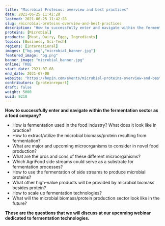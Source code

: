 ```yaml
---
title: "Microbial Proteins: overview and best practices"
date: 2021-06-25 11:42:28
lastmod: 2021-06-25 11:42:28
slug: /microbial-proteins-overview-and-best-practices
description: "How to successfully enter and navigate within the fermentation sector as a food company?"
proteins: [Microbial]
products: [Meat, Dairy, Eggs, Ingredients]
topics: [Business, Sci-Tech]
regions: [International]
images: ["bg.png","microbial_banner.jpg"]
featured_image: "bg.png"
banner_image: "microbial_banner.jpg"
online: TRUE
start_date: 2021-07-08
end_date: 2021-07-08
website: "https://hopin.com/events/microbial-proteins-overview-and-best-practices"
contributors: [proteinreport]
draft: false
weight: 5000
uuid: 9218
---
```

<p><strong>How to successfully enter and navigate within the fermentation sector as a food company?</strong></p>
<ul>
<li>How is fermentation used in the food industry? What does it look like in practice?</li>
<li>How to extract/utilize the microbial biomass/protein resulting from fermentation?</li>
<li>What are major and upcoming microorganisms to consider in novel food production?</li>
<li>What are the pros and cons of these different microorganisms?</li>
<li>Which AgriFood side streams could serve as a substrate for fermentation processes?</li>
<li>How to use the fermentation of side streams to produce microbial proteins?</li>
<li>What other high-value products will be provided by microbial biomass besides protein?</li>
<li>How to scale up fermentation technologies?</li>
<li>What will the microbial biomass/protein production sector look like in the future?</li>
</ul>
<p><strong>These are the questions that we will discuss at our upcoming webinar dedicated to fermentation technologies. </strong></p>

